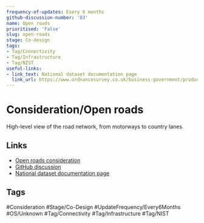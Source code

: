 ```yaml
---
frequency-of-updates: Every 6 months
github-discussion-number: '83'
name: Open roads
prioritised: 'False'
slug: open-roads
stage: Co-design
tags:
- Tag/Connectivity
- Tag/Infrastructure
- Tag/NIST
useful-links:
- link_text: National dataset documentation page
  link_url: https://www.ordnancesurvey.co.uk/business-government/products/open-map-roads
---
```


# Consideration/Open roads

High-level view of the road network, from motorways to country lanes

## Links

* [Open roads consideration](https://design.planning.data.gov.uk/planning-consideration/open-roads)
* [GitHub discussion](https://github.com/digital-land/data-standards-backlog/discussions/83)
* [National dataset documentation page](https://www.ordnancesurvey.co.uk/business-government/products/open-map-roads)

## Tags

#Consideration #Stage/Co-Design #UpdateFrequency/Every6Months #OS/Unknown #Tag/Connectivity #Tag/Infrastructure #Tag/NIST